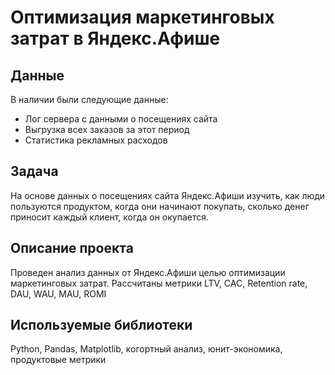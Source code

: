 # Оптимизация маркетинговых затрат в Яндекс.Афише


## Данные

В наличии были следующие данные:
- Лог сервера с данными о посещениях сайта
- Выгрузка всех заказов за этот период
- Статистика рекламных расходов

## Задача

На основе данных о посещениях сайта Яндекс.Афиши изучить, как люди пользуются продуктом, когда они начинают покупать, сколько денег приносит каждый клиент, когда он окупается. 

## Описание проекта
Проведен анализ данных от Яндекс.Афиши целью оптимизации маркетинговых затрат.
Рассчитаны метрики LTV, CAC, Retention rate, DAU, WAU, MAU, ROMI

## Используемые библиотеки
Python, Pandas, Matplotlib, когортный анализ, юнит-экономика, продуктовые метрики
